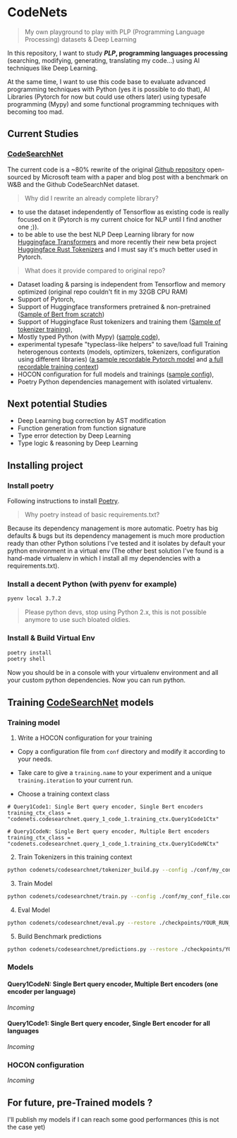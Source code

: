 # CodeNets

> My own playground to play with PLP (Programming Language Processing) datasets & Deep Learning

In this repository, I want to study **_PLP_, programming languages processing** (searching, modifying, generating, translating my code...) using AI techniques like Deep Learning.

At the same time, I want to use this code base to evaluate advanced programming techniques with Python (yes it is possible to do that), AI Libraries (Pytorch for now but could use others later) using typesafe programming (Mypy) and some functional programming techniques with becoming too mad.

## Current Studies

### [CodeSearchNet](https://github.com/github/CodeSearchNet)

The current code is a ~80% rewrite of the original [Github repository](https://github.com/github/CodeSearchNet) open-sourced by Microsoft team with a paper and blog post with a benchmark on W&B and the Github CodeSearchNet dataset.

> Why did I rewrite an already complete library?
- to use the dataset independently of Tensorflow as existing code is really focused on it (Pytorch is my current choice for NLP until I find another one ;)).
- to be able to use the best NLP Deep Learning library for now [Huggingface Transformers](https://github.com/huggingface/transformers) and more recently their new beta project [Huggingface Rust Tokenizers](https://github.com/huggingface/tokenizers) and I must say it's much better used in Pytorch.

> What does it provide compared to original repo?

- Dataset loading & parsing is independent from Tensorflow and memory optimized (original repo couldn't fit in my 32GB CPU RAM)
- Support of Pytorch,
- Support of Huggingface transformers pretrained & non-pretrained ([Sample of Bert from scratch](./codenets/codesearchnet/query_1_code_1/model.py#L111-L126))
- Support of Huggingface Rust tokenizers and training them ([Sample of tokenizer training](./codenets/codesearchnet/query_1_code_1/training_ctx.py#L226-L250)),
- Mostly typed Python (with Mypy) ([sample code](./codenets/blob/master/codenets/recordable.py#L190-L213)),
- experimental typesafe "typeclass-like helpers" to save/load full Training heterogenous contexts (models, optimizers, tokenizers, configuration using different libraries) ([a sample recordable Pytorch model](./codenets/blob/master/codenets/codesearchnet/query_1_code_1/model.py#L33-L66) and [a full recordable training context](./codenets/blob/master/codenets/codesearchnet/query_1_code_1/model.py#L33-L66))
- HOCON configuration for full models and trainings ([sample config](./conf/default.conf)),
- Poetry Python dependencies management with isolated virtualenv.



## Next potential Studies

- Deep Learning bug correction by AST modification
- Function generation from function signature
- Type error detection by Deep Learning
- Type logic & reasoning by Deep Learning


## Installing project

### Install poetry

Following instructions to install [Poetry](https://python-poetry.org/docs/).

>Why poetry instead of basic requirements.txt?

Because its dependency management is more automatic. Poetry has big defaults & bugs but its dependency management is much more production ready than other Python solutions I've tested and it isolates by default your python environment in a virtual env (The other best solution I've found is a hand-made virtualenv in which I install all my dependencies with a requirements.txt).

### Install a decent Python (with pyenv for example)

```sh
pyenv local 3.7.2
```

> Please python devs, stop using Python 2.x, this is not possible anymore to use such bloated oldies.

### Install & Build Virtual Env

```sh
poetry install
poetry shell
```

Now you should be in a console with your virtualenv environment and all your custom python dependencies. Now you can run python.

## Training [CodeSearchNet](https://github.com/github/CodeSearchNet) models

### Training model

1. Write a HOCON configuration for your training

- Copy a configuration file from `conf` directory and modify it according to your needs.
- Take care to give a `training.name` to your experiment and a unique `training.iteration` to your current run.

- Choose a training context class

```
# Query1Code1: Single Bert query encoder, Single Bert encoders
training_ctx_class = "codenets.codesearchnet.query_1_code_1.training_ctx.Query1Code1Ctx"

# Query1CodeN: Single Bert query encoder, Multiple Bert encoders
training_ctx_class = "codenets.codesearchnet.query_1_code_1.training_ctx.Query1CodeNCtx"
```

2. Train Tokenizers in this training context

```sh
python codenets/codesearchnet/tokenizer_build.py --config ./conf/my_conf_file.conf
```
3. Train Model

```sh
python codenets/codesearchnet/train.py --config ./conf/my_conf_file.conf
```

4. Eval Model

```sh
python codenets/codesearchnet/eval.py --restore ./checkpoints/YOUR_RUN_DIRECTORY
```

5. Build Benchmark predictions

```sh
python codenets/codesearchnet/predictions.py --restore ./checkpoints/YOUR_RUN_DIRECTORY
```


### Models

#### Query1CodeN: Single Bert query encoder, Multiple Bert encoders (one encoder per language)

_Incoming_

#### Query1Code1: Single Bert query encoder, Single Bert encoder for all languages

_Incoming_


### HOCON configuration

_Incoming_

## For future, pre-Trained models ?

I'll publish my models if I can reach some good performances (this is not the case yet)
